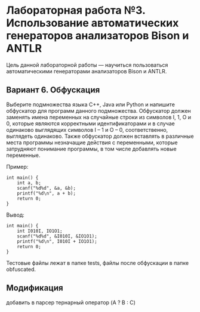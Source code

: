 # Лабораторная работа №3. Использование автоматических генераторов анализаторов Bison и ANTLR

Цель данной лабораторной работы — научиться пользоваться автоматическими генераторами анализаторов Bison и ANTLR.

## Вариант 6. Обфускация

Выберите подмножества языка C++, Java или Python и напишите обфускатор для программ данного подмножества. Обфускатор
должен заменять имена переменных на случайные строки из символов I, 1, O и 0, которые являются корректными
идентификаторами и в случае одинаково выглядящих символов I – 1 и O – 0, соответственно, выглядеть одинаково. Также
обфускатор должен вставлять в различные места программы незначащие действия с переменными, которые затрудняют понимание
программы, в том числе добавлять новые переменные.

Пример:
```
int main() {
    int a, b;
    scanf("%d%d", &a, &b);
    printf("%d\n", a + b);
    return 0;
}
```
Вывод:
```
int main() {
    int I010I, IO1O1;
    scanf("%d%d", &I010I, &IO1O1);
    printf("%d\n", I010I + IO1O1);
    return 0;
}
```

Тестовые файлы лежат в папке tests, файлы после обфускации в папке obfuscated.
## Модификация
добавить в парсер тернарный оператор (A ? B : C)